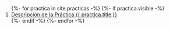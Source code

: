 
<ol>
{%- for practica in site.practicas -%}
  {%- if practica.visible -%}
<li> 
  <a href="{{ practica.url }}">Descripción de la Práctica {{ practica.title }}</a>
  
</li>
  {%- endif -%}
{%- endfor -%}
</ol>
